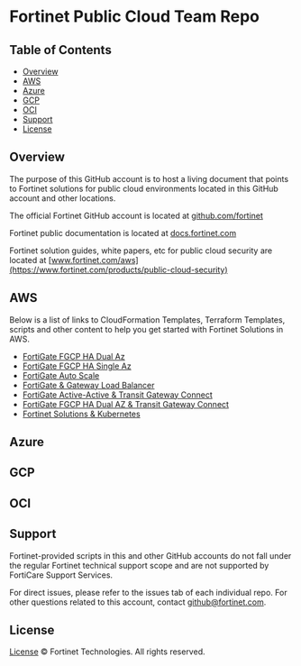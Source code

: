 # Fortinet Public Cloud Team Repo

## Table of Contents
  - [Overview](./README.md#overview)
  - [AWS](./README.md#AWS)
  - [Azure](./README.md#Azure)
  - [GCP](./README.md#GCP)
  - [OCI](./README.md#OCI)
  - [Support](./README.md#Support)
  - [License](./README.md#License)
  
## Overview

The purpose of this GitHub account is to host a living document that points to Fortinet solutions for public cloud environments located in this GitHub account and other locations.

The official Fortinet GitHub account is located at [github.com/fortinet](https://github.com/fortinet)

Fortinet public documentation is located at [docs.fortinet.com](https://docs.fortinet.com)

Fortinet solution guides, white papers, etc for public cloud security are located at [www.fortinet.com/aws](https://www.fortinet.com/products/public-cloud-security)

## AWS

Below is a list of links to CloudFormation Templates, Terraform Templates, scripts and other content to help you get started with Fortinet Solutions in AWS.

  - [FortiGate FGCP HA Dual Az](https://github.com/hgaberra/fortigate-aws-ha-dualaz-cloudformation)
  - [FortiGate FGCP HA Single Az](https://github.com/hgaberra/fortigate-aws-ha-singleaz-cloudformation)
  - [FortiGate Auto Scale](https://docs.fortinet.com/document/fortigate-public-cloud/6.4.0/aws-administration-guide/397979/deploying-auto-scaling-on-aws)
  - [FortiGate & Gateway Load Balancer](https://github.com/hgaberra/fortigate-aws-gwlb-cloudformation)
  - [FortiGate Active-Active & Transit Gateway Connect](https://github.com/hgaberra/fortigate-aws-tgwconnect-active-active-cloudformation)
  - [FortiGate FGCP HA Dual AZ & Transit Gateway Connect](https://github.com/hgaberra/fortigate-aws-tgwconnect-ha-dualaz-cloudformation)
  - [Fortinet Solutions & Kubernetes](https://github.com/hgaberra/fortigate-fortiadc-forticwp-aws-kubernetes-integration-cloudformation)


## Azure

## GCP

## OCI
  
## Support

Fortinet-provided scripts in this and other GitHub accounts do not fall under the regular Fortinet technical support scope and are not supported by FortiCare Support Services.

For direct issues, please refer to the issues tab of each individual repo.
For other questions related to this account, contact [github@fortinet.com](mailto:github@fortinet.com).

## License

[License](./LICENSE) © Fortinet Technologies. All rights reserved.

<!--
**hgaberra/hgaberra** is a ✨ _special_ ✨ repository because its `README.md` (this file) appears on your GitHub profile.

Here are some ideas to get you started:

- 🔭 I’m currently working on ...
- 🌱 I’m currently learning ...
- 👯 I’m looking to collaborate on ...
- 🤔 I’m looking for help with ...
- 💬 Ask me about ...
- 📫 How to reach me: ...
- 😄 Pronouns: ...
- ⚡ Fun fact: ...
-->

